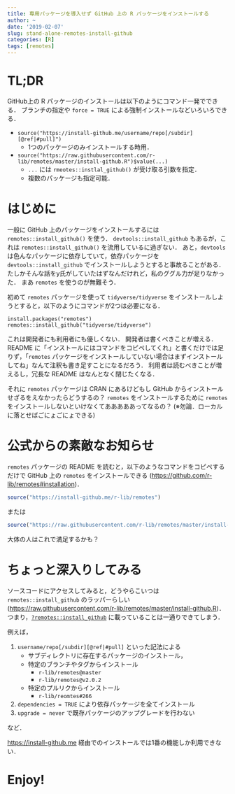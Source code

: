 ```yaml
---
title: 専用パッケージを導入せず GitHub 上の R パッケージをインストールする
author: ~
date: '2019-02-07'
slug: stand-alone-remotes-install-github
categories: [R]
tags: [remotes]
---
```


# TL;DR

GitHub上の R パッケージのインストールは以下のようにコマンド一発でできる．
ブランチの指定や `force = TRUE` による強制インストールなどいろいろできる．

- `source("https://install-github.me/username/repo[/subdir][@ref|#pull]")`
    - 1つのパッケージのみインストールする時用．
- `source("https://raw.githubusercontent.com/r-lib/remotes/master/install-github.R")$value(...)`
    - `...` には `rmeotes::instlal_github()` が受け取る引数を指定．
    - 複数のパッケージも指定可能．

# はじめに

一般に GitHub 上のパッケージをインストールするには `remotes::install_github()` を使う．
`devtools::install_github` もあるが，これは `remotes::install_github()` を流用しているに過ぎない．
あと，`devtools` は色んなパッケージに依存していて，依存パッケージを`devtools::install_github` でインストールしようとすると事故ることがある．
たしかそんな話をy氏がしていたはずなんだけれど，私のググル力が足りなかった．
まあ `remotes` を使うのが無難そう．

初めて `remotes` パッケージを使って `tidyverse/tidyverse` をインストールしようとすると，以下のようにコマンドが2つは必要になる．

```{.r}
install.packages("remotes")
remotes::install_github("tidyverse/tidyverse")
```

これは開発者にも利用者にも優しくない．
開発者は書くべきことが増える．
README に「インストールにはコマンドをコピペしてくれ」と書くだけでは足りず，「`remotes` パッケージをインストールしていない場合はまずインストールしてね」なんて注釈も書き足すことになるだろう．
利用者は読むべきことが増えるし，冗長な README はなんとなく閉じたくなる．

それに `remotes` パッケージは CRAN にあるけどもし GitHub からインストールせざるをえなかったらどうするの？
`remotes` をインストールするために `remotes` をインストールしないといけなくてあああああってなるの？
(※勿論．ローカルに落とせばごにょごにょできる)

# 公式からの素敵なお知らせ

`remotes` パッケージの README を読むと，以下のようなコマンドをコピペするだけで GitHub 上の `remotes` をインストールできる
(https://github.com/r-lib/remotes#installation)．

```r
source("https://install-github.me/r-lib/remotes")
```

または

```r
source("https://raw.githubusercontent.com/r-lib/remotes/master/install-github.R")$value("r-lib/remotes")
```

大体の人はこれで満足するかも？

# ちょっと深入りしてみる

ソースコードにアクセスしてみると，どうやらこいつは `remotes::install_github` のラッパーらしい
(https://raw.githubusercontent.com/r-lib/remotes/master/install-github.R)．
つまり，[`?remotes::install_github`](https://remotes.r-lib.org/reference/install_github.html) に載っていることは一通りできてしまう．

例えば， 

1. `username/repo[/subdir][@ref|#pull]` といった記法による
    - サブディレクトリに存在するパッケージのインストール，
    - 特定のブランチやタグからインストール
        - `r-lib/remotes@master`
        - `r-lib/remotes@v2.0.2`
    - 特定のプルリクからインストール
        - `r-lib/reomtes#266`
1. `dependencies = TRUE` により依存パッケージを全てインストール
1. `upgrade = never` で既存パッケージのアップグレードを行わない

など．

https://install-github.me 経由でのインストールでは1番の機能しか利用できない．

# Enjoy!
